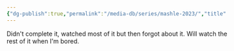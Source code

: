```yaml
---
{"dg-publish":true,"permalink":"/media-db/series/mashle-2023/","title":"Mashle","tags":["mediaDB/tv/series"],"noteIcon":"1"}
---
```


Didn't complete it, watched most of it but then forgot about it. Will watch the rest of it when I'm bored.